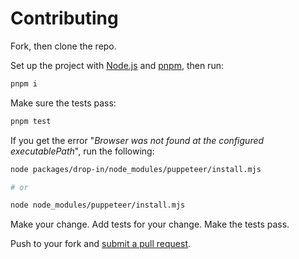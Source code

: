# Contributing

Fork, then clone the repo.

Set up the project with [Node.js](https://nodejs.org/en) and [pnpm](https://pnpm.io/), then run:

```sh
pnpm i
```

Make sure the tests pass:

```sh
pnpm test
```

If you get the error "_Browser was not found at the configured executablePath_", run the following:

```sh
node packages/drop-in/node_modules/puppeteer/install.mjs

# or

node node_modules/puppeteer/install.mjs
```

Make your change. Add tests for your change. Make the tests pass.

Push to your fork and [submit a pull request](https://github.com/commercelayer/drop-in.js/compare/).
